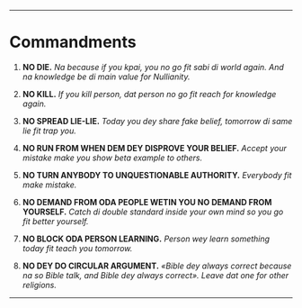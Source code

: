 -----
# Commandments

1. **NO DIE.**
    *Na because if you kpai, you no go fit sabi di world again. And na knowledge be di main value for Nullianity.*

2. **NO KILL.**
    *If you kill person, dat person no go fit reach for knowledge again.*

3. **NO SPREAD LIE-LIE.**
    *Today you dey share fake belief, tomorrow di same lie fit trap you.*

4. **NO RUN FROM WHEN DEM DEY DISPROVE YOUR BELIEF.**
    *Accept your mistake make you show beta example to others.*

5. **NO TURN ANYBODY TO UNQUESTIONABLE AUTHORITY.**
    *Everybody fit make mistake.*

6. **NO DEMAND FROM ODA PEOPLE WETIN YOU NO DEMAND FROM YOURSELF.**
    *Catch di double standard inside your own mind so you go fit better yourself.*

7. **NO BLOCK ODA PERSON LEARNING.**
    *Person wey learn something today fit teach you tomorrow.*

8. **NO DEY DO CIRCULAR ARGUMENT.**
    *«Bible dey always correct because na so Bible talk, and Bible dey always correct». Leave dat one for other religions.*
-----